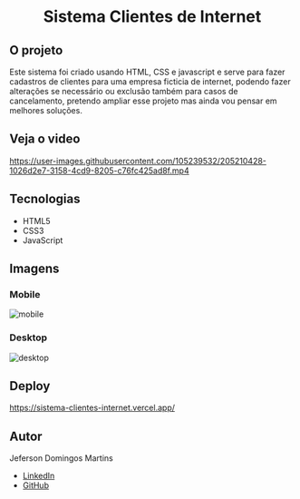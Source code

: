 # <h1 align="center">  Sistema Clientes de Internet </h1>

## <b>O projeto</b> </br>
Este sistema foi criado usando HTML, CSS e javascript e serve para fazer cadastros de clientes para uma empresa ficticia de internet, podendo fazer alterações se necessário ou exclusão também para casos de cancelamento, pretendo ampliar esse projeto mas ainda vou pensar em melhores soluções.

## Veja o video

https://user-images.githubusercontent.com/105239532/205210428-1026d2e7-3158-4cd9-8205-c76fc425ad8f.mp4




## Tecnologias

- HTML5</br>
- CSS3</br>
- JavaScript

## Imagens
### Mobile
![mobile](https://user-images.githubusercontent.com/105239532/205210967-3a3740c5-8b02-45d6-b307-2148283abfd1.png)

### Desktop
![desktop](https://user-images.githubusercontent.com/105239532/205413563-1e143827-7e9e-4b34-a678-98cc7b3be4c8.png)


## Deploy
https://sistema-clientes-internet.vercel.app/


## Autor
Jeferson Domingos Martins

- [LinkedIn](https://www.linkedin.com/in/jefersondomingos)</br>
- [GitHub](https://github.com/JefersonDomingos)


